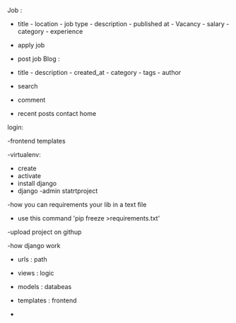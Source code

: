 Job :
 - title - location - job type - description - published at - Vacancy - salary - category - experience

- apply job 
- post job
Blog :
 - title - description - created_at - category - tags - author
 

- search
- comment
- recent posts
contact home

login:

-frontend templates

-virtualenv:
- create
- activate
- install django
- django -admin statrtproject

-how you can requirements your lib in a text file
- use this command 'pip freeze >requirements.txt'

-upload project on githup

-how django work
- urls : path 
- views : logic
- models : databeas
- templates : frontend



-